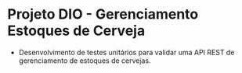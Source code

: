 # Projeto DIO - Gerenciamento Estoques de Cerveja

- Desenvolvimento de testes unitários para validar uma API REST de gerenciamento de estoques de cervejas.

